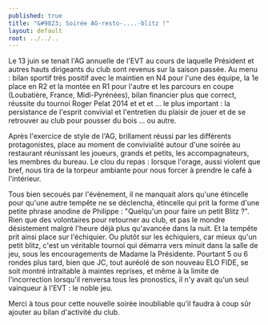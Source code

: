 ```yaml
---
published: true
title: "&#9823; Soirée AG-resto-....-blitz !"
layout: default
root: ../../..
---
```


Le 13 juin se tenait l'AG annuelle de l'EVT au cours de laquelle Président et autres hauts dirigeants du club sont revenus sur la saison passée. Au menu : bilan sportif très positif avec le maintien en N4 pour l'une des équipe, la 1e place en R2 et la montée en R1 pour l'autre et les parcours en coupe (Loubatière, France, Midi-Pyrénées), bilan financier plus que correct, réussite du tournoi Roger Pelat 2014 et et et ... le plus important : la persistance  de l'esprit convivial et l'entretien du plaisir de jouer et de se retrouver au club pour pousser du bois ... ou autre.

Après l'exercice de style de l'AG, brillament réussi par les différents protagonistes, place au moment de convivialité autour d'une soirée au restaurant réunissant les joueurs, grands et petits, les accompagnateurs, les membres du bureau. Le clou du repas : lorsque l'orage, aussi violent que bref, nous tira de la torpeur ambiante pour nous forcer à prendre le café à l'intérieur.

Tous bien secoués par l'événement, il ne manquait alors qu'une étincelle pour qu'une autre tempête ne se déclencha, étincelle qui prit la forme d'une petite phrase anodine de Philippe : "Quelqu'un pour faire un petit Blitz ?". Rien que des volontaires pour retourner au club, et pas le mondre désistement malgré l'heure déjà plus qu'avancée dans la nuit. Et la tempête prit ainsi place sur l'échiquier. Ou plutôt sur les échiquiers, car mieux qu'un petit blitz, c'est un véritable tournoi qui démarra vers minuit dans la salle de jeu, sous les encouragements de Madame la Présidente. Pourtant 5 ou 6 rondes plus tard, bien que JC, tout auréolé de son nouveau ELO FIDE, se soit montré intraitable à maintes reprises, et même à la limite de l'incorrection lorsqu'il renversa tous les pronostics, il n'y avait qu'un seul vainqueur à l'EVT : le noble jeu.

Merci à tous pour cette nouvelle soirée inoubliable qu'il faudra à coup sûr ajouter au bilan d'activité du club.